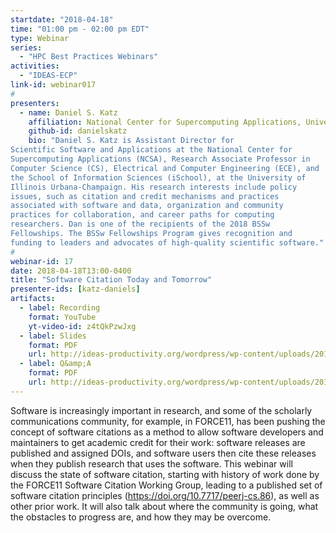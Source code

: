 ```yaml
---
startdate: "2018-04-18"
time: "01:00 pm - 02:00 pm EDT"
type: Webinar
series:
  - "HPC Best Practices Webinars"
activities:
  - "IDEAS-ECP"
link-id: webinar017
#
presenters:
  - name: Daniel S. Katz
    affiliation: National Center for Supercomputing Applications, University of Illinois at Urbana-Champaign
    github-id: danielskatz
    bio: "Daniel S. Katz is Assistant Director for
Scientific Software and Applications at the National Center for
Supercomputing Applications (NCSA), Research Associate Professor in
Computer Science (CS), Electrical and Computer Engineering (ECE), and
the School of Information Sciences (iSchool), at the University of
Illinois Urbana-Champaign. His research interests include policy
issues, such as citation and credit mechanisms and practices
associated with software and data, organization and community
practices for collaboration, and career paths for computing
researchers. Dan is one of the recipients of the 2018 BSSw
Fellowships. The BSSw Fellowships Program gives recognition and
funding to leaders and advocates of high-quality scientific software."
#
webinar-id: 17
date: 2018-04-18T13:00-0400
title: "Software Citation Today and Tomorrow"
presenter-ids: [katz-daniels]
artifacts:
  - label: Recording
    format: YouTube
    yt-video-id: z4tQkPzwJxg
  - label: Slides
    format: PDF
    url: http://ideas-productivity.org/wordpress/wp-content/uploads/2018/04/webinar017-citation-slides-updated.pdf
  - label: Q&amp;A
    format: PDF
    url: http://ideas-productivity.org/wordpress/wp-content/uploads/2018/04/webinar017-qa.pdf
---
```

Software is increasingly important in research, and some of the
scholarly communications community, for example, in FORCE11, has been
pushing the concept of software citations as a method to allow
software developers and maintainers to get academic credit for their
work: software releases are published and assigned DOIs, and software
users then cite these releases when they publish research that uses
the software. This webinar will discuss the state of software
citation, starting with history of work done by the FORCE11 Software
Citation Working Group, leading to a published set of software
citation principles (<https://doi.org/10.7717/peerj-cs.86>), as well
as other prior work. It will also talk about where the community is
going, what the obstacles to progress are, and how they may be
overcome.
